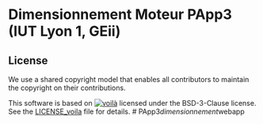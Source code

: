 # Dimensionnement Moteur PApp3 (IUT Lyon 1, GEii)


## License

We use a shared copyright model that enables all contributors to maintain the
copyright on their contributions.

This software is based on [![voilà](http://readthedocs.org/projects/voila/badge/?version=latest)](https://voila.readthedocs.io/en/latest/?badge=latest) licensed under the BSD-3-Clause license. See the
[LICENSE_voila](LICENSE_voila) file for details.
#   P A p p 3 _ d i m e n s i o n n e m e n t _ w e b a p p  
 